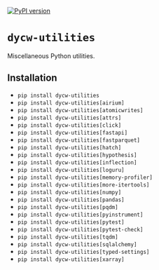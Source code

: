 [![PyPI version](https://badge.fury.io/py/dycw-utilities.svg)](https://badge.fury.io/py/dycw-utilities)

# `dycw-utilities`

Miscellaneous Python utilities.

## Installation

- `pip install dycw-utilities`
- `pip install dycw-utilities[airium]`
- `pip install dycw-utilities[atomicwrites]`
- `pip install dycw-utilities[attrs]`
- `pip install dycw-utilities[click]`
- `pip install dycw-utilities[fastapi]`
- `pip install dycw-utilities[fastparquet]`
- `pip install dycw-utilities[hatch]`
- `pip install dycw-utilities[hypothesis]`
- `pip install dycw-utilities[inflection]`
- `pip install dycw-utilities[loguru]`
- `pip install dycw-utilities[memory-profiler]`
- `pip install dycw-utilities[more-itertools]`
- `pip install dycw-utilities[numpy]`
- `pip install dycw-utilities[pandas]`
- `pip install dycw-utilities[pqdm]`
- `pip install dycw-utilities[pyinstrument]`
- `pip install dycw-utilities[pytest]`
- `pip install dycw-utilities[pytest-check]`
- `pip install dycw-utilities[tqdm]`
- `pip install dycw-utilities[sqlalchemy]`
- `pip install dycw-utilities[typed-settings]`
- `pip install dycw-utilities[xarray]`
